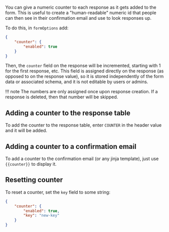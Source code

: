 You can give a numeric counter to each response as it gets added to the form. This is useful to create a "human-readable" numeric id that people can then see in their confirmation email and use to look responses up.

To do this, in `formOptions` add:

```json
{
    "counter": {
        "enabled": true
    }
}
```

Then, the `counter` field on the response will be incremented, starting with 1 for the first response, etc. This field is assigned directly on the response (as opposed to on the response value), so it is stored independently of the form data or associated schema, and it is not editable by users or admins.

!!! note
    The numbers are only assigned once upon response creation. If a response is deleted, then that number will be skipped.

## Adding a counter to the response table
To add the counter to the response table, enter `COUNTER` in the header value and it will be added.

## Adding a counter to a confirmation email
To add a counter to the confirmation email (or any jinja template), just use `{{counter}}` to display it.

## Resetting counter

To reset a counter, set the `key` field to some string:

```json
{
    "counter": {
        "enabled": true,
        "key": "new-key"
    }
}
```